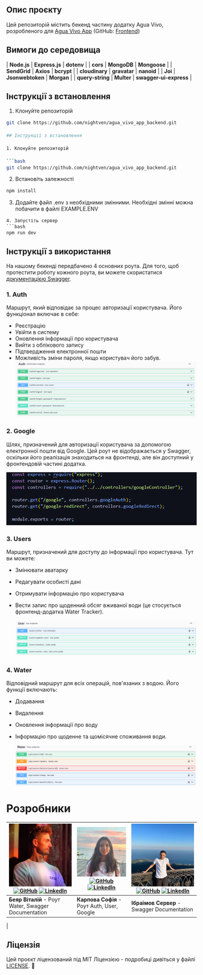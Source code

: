 ## Опис проєкту

Цей репозиторій містить бекенд частину додатку Agua Vivo, розробленого для [Agua Vivo App](https://serveribraimovua.github.io/agua_vivo_app/) (GitHub: [Frontend](https://github.com/ServerIbraimovUa/agua_vivo_app))

## Вимоги до середовища

| **Node.js** | **Express.js** | **dotenv** |
| **cors** | **MongoDB** | **Mongoose** |
| **SendGrid** | **Axios** | **bcrypt** |
| **cloudinary** | **gravatar** | **nanoid** |
| **Joi** | **Jsonwebtoken** | **Morgan** |
| **query-string** | **Multer** | **swagger-ui-express** |

## Інструкції з встановлення

1. Клонуйте репозиторій

````bash
git clone https://github.com/nightven/agua_vivo_app_backend.git

## Інструкції з встановлення

1. Клонуйте репозиторій

```bash
git clone https://github.com/nightven/agua_vivo_app_backend.git
````

2. Встановіть залежності

```bash
npm install
```

3. Додайте файл .env з необхідними змінними.
   Необхідні змінні можна побачити в файлі EXAMPLE.ENV

````
4. Запустіть сервер
```bash
npm run dev
````

## Інструкції з використання

На нашому бекенді передбачено 4 основних роута. Для того, щоб протестити роботу кожного роута, ви можете скористатися [документацією Swagger](https://agua-vivo-app-backend.onrender.com/api-docs/).

### 1. Auth

Маршрут, який відповідає за процес авторизації користувача. Його функціонал включає в себе:

- Реєстрацію
- Увійти в систему
- Оновлення інформації про користувача
- Вийти з облікового запису
- Підтвердження електронної пошти
- Можливість зміни пароля, якщо користувач його забув.
  ![Auth](./images/auth.png)

### 2. Google

Шлях, призначений для авторизації користувача за допомогою електронної пошти від Google. Цей роут не відображається у Swagger, оскільки його реалізація знаходиться на фронтенді, але він доступний у фронтендовій частині додатка.

![Google](./images/google.png)

### 3. Users

Маршрут, призначений для доступу до інформації про користувача. Тут ви можете:

- Змінювати аватарку
- Редагувати особисті дані
- Отримувати інформацію про користувача
- Вести запис про щоденний обсяг вживаної води (це стосується фронтенд-додатка Water Tracker).

  ![Users](./images/user.png)

### 4. Water

Відповідний маршрут для всіх операцій, пов'язаних з водою. Його функції включають:

- Додавання
- Видалення
- Оновлення інформації про воду
- Інформацію про щоденне та щомісячне споживання води.

  ![Water](./images/water.png)

# Розробники

| [![Беяр Віталій](./images/vitalii.jpg)](https://github.com/nightven) [![GitHub](https://www.vectorlogo.zone/logos/github/github-icon.svg)](https://github.com/nightven) [![LinkedIn](https://www.vectorlogo.zone/logos/linkedin/linkedin-icon.svg)](https://www.linkedin.com/in/vitaliybeyar/) | [![Карпова Софія](./images/sofiia.jpg)](https://github.com/sofiialives) [![GitHub](https://www.vectorlogo.zone/logos/github/github-icon.svg)](https://github.com/sofiialives) [![LinkedIn](https://www.vectorlogo.zone/logos/linkedin/linkedin-icon.svg)](https://www.linkedin.com/in/sofiiakarpova/) | [![Ібраімов Сервер](./images/server.jpg)](https://github.com/ServerIbraimovUa) [![GitHub](https://www.vectorlogo.zone/logos/github/github-icon.svg)](https://github.com/ServerIbraimovUa) [![LinkedIn](https://www.vectorlogo.zone/logos/linkedin/linkedin-icon.svg)](https://www.linkedin.com/in/serveribraimov/) |
| ---------------------------------------------------------------------------------------------------------------------------------------------------------------------------------------------------------------------------------------------------------------------------------------------- | ----------------------------------------------------------------------------------------------------------------------------------------------------------------------------------------------------------------------------------------------------------------------------------------------------- | ------------------------------------------------------------------------------------------------------------------------------------------------------------------------------------------------------------------------------------------------------------------------------------------------------------------ |
| **Беяр Віталій** - Роут Water, Swagger Documentation                                                                                                                                                                                                                                           | **Карпова Софія** - Роут Auth, User, Google                                                                                                                                                                                                                                                           | **Ібраімов Сервер** - Swagger Documentation                                                                                                                                                                                                                                                                        |
|                                                                                                
## Ліцензія

Цей проєкт ліцензований під MIT Ліцензією - подробиці дивіться у файлі [LICENSE](LICENSE). 📄
